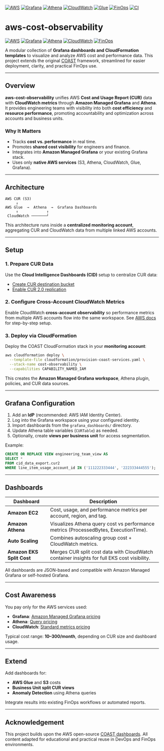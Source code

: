[![AWS](https://img.shields.io/badge/AWS-Cost%20Monitoring-orange?logo=amazon-aws&logoColor=white)](https://aws.amazon.com/)
[![Grafana](https://img.shields.io/badge/Dashboards-Grafana-F46800?logo=grafana)](https://grafana.com)
[![Athena](https://img.shields.io/badge/Data-Athena-0073bb?logo=amazon-aws)](https://aws.amazon.com/athena/)
[![CloudWatch](https://img.shields.io/badge/Metrics-CloudWatch-2C2D72?logo=amazon-aws)](https://aws.amazon.com/cloudwatch/)
[![Glue](https://img.shields.io/badge/ETL-Glue-7D3C98?logo=amazon-aws)](https://aws.amazon.com/glue/)
[![FinOps](https://img.shields.io/badge/Focus-FinOps-blue)](https://www.finops.org/)
[![CI](https://img.shields.io/github/actions/workflow/status/lauj0rge/aws-cost-observability/ci.yml?label=CI%20Build)](https://github.com/lauj0rge/aws-cost-observability/actions)

# aws-cost-observability

[![AWS](https://img.shields.io/badge/AWS-Cost%20Monitoring-orange?logo=amazon-aws\&logoColor=white)](https://aws.amazon.com/)
[![Grafana](https://img.shields.io/badge/Dashboards-Grafana-F46800?logo=grafana)](https://grafana.com)
[![Athena](https://img.shields.io/badge/Data-Athena-0073bb?logo=amazon-aws)](https://aws.amazon.com/athena/)
[![CloudWatch](https://img.shields.io/badge/Metrics-CloudWatch-2C2D72?logo=amazon-aws)](https://aws.amazon.com/cloudwatch/)
[![FinOps](https://img.shields.io/badge/Focus-FinOps-blue)](https://www.finops.org/)

A modular collection of **Grafana dashboards and CloudFormation templates** to visualize and analyze AWS cost and performance data.
This project extends the original [COAST](https://github.com/aws-samples/coast-grafana-cost-intelligence-dashboards) framework, streamlined for easier deployment, clarity, and practical FinOps use.

---

## Overview

**aws-cost-observability** unifies AWS **Cost and Usage Report (CUR)** data with **CloudWatch metrics** through **Amazon Managed Grafana** and **Athena**.
It provides engineering teams with visibility into both **cost efficiency** and **resource performance**, promoting accountability and optimization across accounts and business units.

### Why It Matters

* Tracks **cost vs. performance** in real time.
* Promotes **shared cost visibility** for engineers and finance.
* Integrates into **Amazon Managed Grafana** or your existing Grafana stack.
* Uses only **native AWS services** (S3, Athena, CloudWatch, Glue, Grafana).

---

## Architecture

```
AWS CUR (S3)
     ↓
AWS Glue  →  Athena  →  Grafana Dashboards
     ↑             ↑
 CloudWatch ───────┘
```

This architecture runs inside a **centralized monitoring account**, aggregating CUR and CloudWatch data from multiple linked AWS accounts.

---

## Setup

### 1. Prepare CUR Data

Use the **Cloud Intelligence Dashboards (CID)** setup to centralize CUR data:

* [Create CUR destination bucket](https://docs.aws.amazon.com/guidance/latest/cloud-intelligence-dashboards/deployment-in-global-regions.html#deploy-in-global-regions-create-destination-for-cur)
* [Enable CUR 2.0 replication](https://docs.aws.amazon.com/guidance/latest/cloud-intelligence-dashboards/deployment-in-global-regions.html#deploy-in-global-regions-create-cur-and-replication)

### 2. Configure Cross-Account CloudWatch Metrics

Enable CloudWatch **cross-account observability** so performance metrics from multiple AWS accounts flow into the same workspace.
See [AWS docs](https://docs.aws.amazon.com/AmazonCloudWatch/latest/monitoring/CloudWatch-Unified-Cross-Account.html) for step-by-step setup.

### 3. Deploy via CloudFormation

Deploy the COAST CloudFormation stack in your **monitoring account**:

```bash
aws cloudformation deploy \
  --template-file cloudformation/provision-coast-services.yaml \
  --stack-name cost-observability \
  --capabilities CAPABILITY_NAMED_IAM
```

This creates the **Amazon Managed Grafana workspace**, Athena plugin, policies, and CUR data sources.

---

## Grafana Configuration

1. Add an **IdP** (recommended: AWS IAM Identity Center).
2. Log into the Grafana workspace using your configured identity.
3. Import dashboards from the `grafana_dashboards/` directory.
4. Update Athena table variables (`CURTable`) as needed.
5. Optionally, create **views per business unit** for access segmentation.

Example:

```sql
CREATE OR REPLACE VIEW engineering_team_view AS 
SELECT *
FROM cid_data_export.cur2
WHERE line_item_usage_account_id IN ('111222333444', '222333444555');
```

---

## Dashboards

| Dashboard                 | Description                                                                                 |
| ------------------------- | ------------------------------------------------------------------------------------------- |
| **Amazon EC2**            | Cost, usage, and performance metrics per account, region, and tag.                          |
| **Amazon Athena**         | Visualizes Athena query cost vs performance metrics (ProcessedBytes, ExecutionTime).        |
| **Auto Scaling**          | Combines autoscaling group cost + CloudWatch metrics.                                       |
| **Amazon EKS Split Cost** | Merges CUR split cost data with CloudWatch container insights for full EKS cost visibility. |

All dashboards are JSON-based and compatible with Amazon Managed Grafana or self-hosted Grafana.

---

## Cost Awareness

You pay only for the AWS services used:

* **Grafana**: [Amazon Managed Grafana pricing](https://aws.amazon.com/grafana/pricing/)
* **Athena**: [Query pricing](https://aws.amazon.com/athena/pricing/)
* **CloudWatch**: [Standard metrics pricing](https://aws.amazon.com/cloudwatch/pricing/)

Typical cost range: **$10–$300/month**, depending on CUR size and dashboard usage.

---

## Extend

Add dashboards for:

* **AWS Glue** and **S3** costs
* **Business Unit split CUR views**
* **Anomaly Detection** using Athena queries

Integrate results into existing FinOps workflows or automated reports.

---

## Acknowledgement

This project builds upon the AWS open-source [COAST dashboards](https://github.com/aws-samples/coast-grafana-cost-intelligence-dashboards).
All content adapted for educational and practical reuse in DevOps and FinOps environments.

